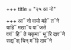 +++
title = "२५ आ नो"

+++
आ᳓ नो वायो महे᳓ त᳓ने  
याहि᳓ मखा᳓य पा᳓जसे  
वयं᳓ हि᳓ ते चकृमा᳓ भू᳓रि दाव᳓ने  
सद्य᳓श् चिन् म᳓हि दाव᳓ने